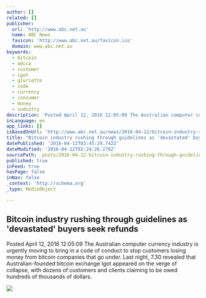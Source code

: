 ```yaml
---
author: []
related: []
publisher:
  url: 'http://www.abc.net.au'
  name: ABC News
  favicon: 'http://www.abc.net.au/favicon.ico'
  domain: www.abc.net.au
keywords:
  - bitcoin
  - adcca
  - customer
  - igot
  - giurietto
  - code
  - currency
  - consumer
  - money
  - industry
description: 'Posted April 12, 2016 12:05:09 The Australian computer currency industry is urgently moving to bring in a code of conduct to stop customers losing money from bitcoin companies that go under. Last night, 7.30 revealed that Australian-founded bitcoin exchange Igot appeared on the verge of collapse, with dozens of customers and clients claiming to be owed hundreds of thousands of dollars.'
inLanguage: en
app_links: []
isBasedOnUrl: 'http://www.abc.net.au/news/2016-04-12/bitcoin-industry-rushing-through-tough-new-guidelines/7319324'
title: "Bitcoin industry rushing through guidelines as 'devastated' buyers seek refunds"
datePublished: '2016-04-12T03:45:29.742Z'
dateModified: '2016-04-12T02:24:26.278Z'
sourcePath: _posts/2016-04-12-bitcoin-industry-rushing-through-guidelines-as-devastated.md
published: true
inFeed: true
hasPage: false
inNav: false
_context: 'http://schema.org'
_type: MediaObject

---
```

<article style=""><h1>Bitcoin industry rushing through guidelines as 'devastated' buyers seek refunds</h1><p>Posted April 12, 2016 12:05:09 The Australian computer currency industry is urgently moving to bring in a code of conduct to stop customers losing money from bitcoin companies that go under. Last night, 7.30 revealed that Australian-founded bitcoin exchange Igot appeared on the verge of collapse, with dozens of customers and clients claiming to be owed hundreds of thousands of dollars.</p><img src="http://www.abc.net.au/news/image/5127296-1x1-700x700.jpg" /></article>